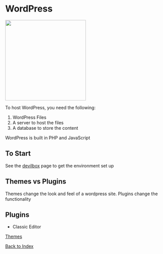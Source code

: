 # WordPress

<img src="https://s.w.org/style/images/about/WordPress-logotype-standard.png" width=256px>

To host WordPress, you need the following:

1. WordPress Files
2. A server to host the files
3. A database to store the content

WordPress is built in PHP and JavaScript

## To Start

See the [devilbox](./devilbox.md) page to get the environment set up

## Themes vs Plugins

Themes change the look and feel of a wordpress site. Plugins change the functionality

## Plugins

- Classic Editor

[Themes](wordpress--themes.md)

[Back to Index](index.md)
